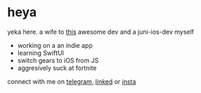# heya
yeka here. a wife to [this](https://github.com/shalamowww) awesome dev and a juni-ios-dev myself

- working on a an indie app
- learning SwiftUI
- switch gears to iOS from JS
- aggresively suck at fortnite

connect with me on [telegram][telegram], [linked][linkedin] or [insta][instagram]

[telegram]: https://t.me/kotiknalune
[instagram]: https://instagram.com/kotik.na.lune
[linkedin]: https://www.linkedin.com/in/kotiknalune/
